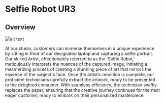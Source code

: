 # Selfie Robot UR3

## Overview

![alt text](https://github.com/[LongThinhLe]/[robotics_studio2]/blob/[main]/Designer.png?raw=true)


At our studio, customers can immerse themselves in a unique experience by sitting in front of our designated laptop and capturing a selfie portrait. Our skilled Artist, affectionately referred to as the 'Selfie Robot,' meticulously interprets the nuances of the captured image, initiating a mesmerizing process of creating a stunning piece of art that mirrors the essence of the subject's face. Once the artistic rendition is complete, our proficient technicians carefully extract the artwork, ready to be presented to the delighted consumer. With seamless efficiency, the technician swiftly replaces the paper, ensuring that the creative journey continues for the next eager customer, ready to embark on their personalized masterpiece.
